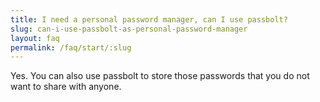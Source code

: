 ```yaml
---
title: I need a personal password manager, can I use passbolt?
slug: can-i-use-passbolt-as-personal-password-manager
layout: faq
permalink: /faq/start/:slug
---
```

Yes. You can also use passbolt to store those passwords that you do not want to share with anyone.
